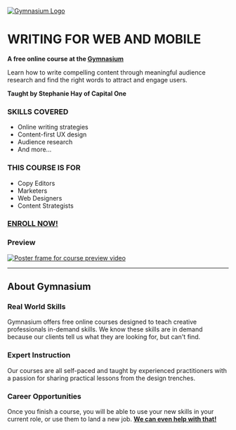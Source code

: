 [![Gymnasium Logo](https://gymnasium.github.io/cms/img/gymnasium-logo-gray.svg)](http://thegymnasium.com)

# WRITING FOR WEB AND MOBILE

**A free online course at the [Gymnasium](http://thegymnasium.com)**

Learn how to write compelling content through meaningful audience research and find the right words to attract and engage users.

**Taught by Stephanie Hay of Capital One**

### SKILLS COVERED

- Online writing strategies
- Content-first UX design
- Audience research
- And more...

### THIS COURSE IS FOR

- Copy Editors
- Marketers
- Web Designers
- Content Strategists

### [ENROLL NOW!](https://thegymnasium.com/courses/GYM/105/0/about)


### Preview
[![Poster frame for course preview video](http://img.youtube.com/vi/2piff-6ybE0/0.jpg)](http://www.youtube.com/watch?v=2piff-6ybE0 "Course Preview")

---

## About Gymnasium

### Real World Skills

Gymnasium offers free online courses designed to teach creative professionals in-demand skills. We know these skills are in demand because our clients tell us what they are looking for, but can't find.

### Expert Instruction

Our courses are all self-paced and taught by experienced practitioners with a passion for sharing practical lessons from the design trenches.

### Career Opportunities

Once you finish a course, you will be able to use your new skills in your current role, or use them to land a new job. [**We can even help with that!**](http://aquent.com/find-work/?utm_source=thegymnasium&utm_medium=github&utm_campaign=readmejobs)

